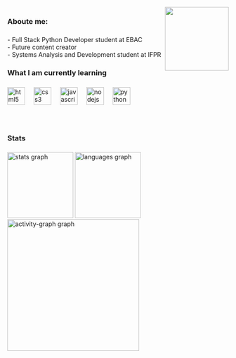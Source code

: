 <br clear="both">

<img align="right" height="145" src="https://media.giphy.com/media/loLOM9vO0g8TwsVkFu/giphy.gif?cid=790b7611o2cw7xuov292c2b52kpjrvy2m32c04yo0xkm9obj&ep=v1_gifs_search&rid=giphy.gif&ct=g"  />

###

<h3 align="left">Aboute me:</h3>

###

<p align="left">- Full Stack Python Developer student at EBAC<br>- Future content creator<br>- Systems Analysis and Development student at IFPR</p>

###

<h3 align="left">What I am currently learning</h3>

###

<div align="left">
  <img src="https://cdn.jsdelivr.net/gh/devicons/devicon/icons/html5/html5-original.svg" height="40" alt="html5 logo"  />
  <img width="12" />
  <img src="https://cdn.jsdelivr.net/gh/devicons/devicon/icons/css3/css3-original.svg" height="40" alt="css3 logo"  />
  <img width="12" />
  <img src="https://cdn.jsdelivr.net/gh/devicons/devicon/icons/javascript/javascript-original.svg" height="40" alt="javascript logo"  />
  <img width="12" />
  <img src="https://cdn.jsdelivr.net/gh/devicons/devicon/icons/nodejs/nodejs-original.svg" height="40" alt="nodejs logo"  />
  <img width="12" />
  <img src="https://cdn.jsdelivr.net/gh/devicons/devicon/icons/python/python-original.svg" height="40" alt="python logo"  />
</div>

###

<br clear="both">

<h3 align="left">Stats</h3>

###

<div align="left">
  <img src="https://github-readme-stats.vercel.app/api?username=fsversutti&hide_title=false&hide_rank=false&show_icons=true&include_all_commits=true&count_private=true&disable_animations=false&theme=gruvbox_light&locale=en&hide_border=false&order=1" height="150" alt="stats graph"  />
  <img src="https://github-readme-stats.vercel.app/api/top-langs?username=fsversutti&locale=en&hide_title=false&layout=compact&card_width=320&langs_count=5&theme=gruvbox_light&hide_border=true&order=2" height="150" alt="languages graph"  />
  <img src="https://github-readme-activity-graph.vercel.app/graph?username=fsversutti&radius=16&theme=gruvbox&area=true&order=5&hide_border=false" height="300" alt="activity-graph graph"  />
</div>

###
